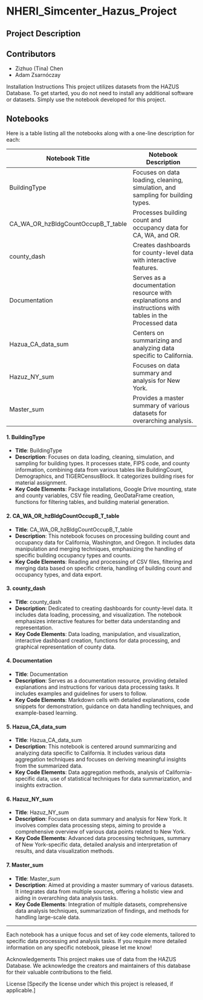 # NHERI_Simcenter_Hazus_Project

## Project Description

## Contributors
- Zizhuo (Tina) Chen
- Adam Zsarnóczay

Installation Instructions
This project utilizes datasets from the HAZUS Database. To get started, you do not need to install any additional software or datasets. Simply use the notebook developed for this project.

## Notebooks
Here is a table listing all the notebooks along with a one-line description for each:

| Notebook Title                                                | Notebook Description                                                          |
|---------------------------------------------------------------|-------------------------------------------------------------------------------|
| BuildingType                   | Focuses on data loading, cleaning, simulation, and sampling for building types.|
| CA_WA_OR_hzBldgCountOccupB_T_table                       | Processes building count and occupancy data for CA, WA, and OR.               |
| county_dash                                         | Creates dashboards for county-level data with interactive features.           |
| Documentation           | Serves as a documentation resource with explanations and instructions with tables in the Processed data        |
| Hazua_CA_data_sum                                         | Centers on summarizing and analyzing data specific to California.             |
| Hazuz_NY_sum                                          | Focuses on data summary and analysis for New York.                           |
| Master_sum                                          | Provides a master summary of various datasets for overarching analysis.       |



#### 1. BuildingType
- **Title**: BuildingType
- **Description**: Focuses on data loading, cleaning, simulation, and sampling for building types. It processes state, FIPS code, and county information, combining data from various tables like BuildingCount, Demographics, and TIGERCensusBlock. It categorizes building rises for material assignment.
- **Key Code Elements**: Package installations, Google Drive mounting, state and county variables, CSV file reading, GeoDataFrame creation, functions for filtering tables, and building material generation.

#### 2. CA_WA_OR_hzBldgCountOccupB_T_table
- **Title**: CA_WA_OR_hzBldgCountOccupB_T_table
- **Description**: This notebook focuses on processing building count and occupancy data for California, Washington, and Oregon. It includes data manipulation and merging techniques, emphasizing the handling of specific building occupancy types and counts.
- **Key Code Elements**: Reading and processing of CSV files, filtering and merging data based on specific criteria, handling of building count and occupancy types, and data export.

#### 3. county_dash
- **Title**: county_dash
- **Description**: Dedicated to creating dashboards for county-level data. It includes data loading, processing, and visualization. The notebook emphasizes interactive features for better data understanding and representation.
- **Key Code Elements**: Data loading, manipulation, and visualization, interactive dashboard creation, functions for data processing, and graphical representation of county data.

#### 4. Documentation
- **Title**: Documentation
- **Description**: Serves as a documentation resource, providing detailed explanations and instructions for various data processing tasks. It includes examples and guidelines for users to follow.
- **Key Code Elements**: Markdown cells with detailed explanations, code snippets for demonstration, guidance on data handling techniques, and example-based learning.

#### 5. Hazua_CA_data_sum
- **Title**: Hazua_CA_data_sum
- **Description**: This notebook is centered around summarizing and analyzing data specific to California. It includes various data aggregation techniques and focuses on deriving meaningful insights from the summarized data.
- **Key Code Elements**: Data aggregation methods, analysis of California-specific data, use of statistical techniques for data summarization, and insights extraction.

#### 6. Hazuz_NY_sum
- **Title**: Hazuz_NY_sum
- **Description**: Focuses on data summary and analysis for New York. It involves complex data processing steps, aiming to provide a comprehensive overview of various data points related to New York.
- **Key Code Elements**: Advanced data processing techniques, summary of New York-specific data, detailed analysis and interpretation of results, and data visualization methods.

#### 7. Master_sum
- **Title**: Master_sum
- **Description**: Aimed at providing a master summary of various datasets. It integrates data from multiple sources, offering a holistic view and aiding in overarching data analysis tasks.
- **Key Code Elements**: Integration of multiple datasets, comprehensive data analysis techniques, summarization of findings, and methods for handling large-scale data.

---

Each notebook has a unique focus and set of key code elements, tailored to specific data processing and analysis tasks. If you require more detailed information on any specific notebook, please let me know!


Acknowledgements
This project makes use of data from the HAZUS Database. We acknowledge the creators and maintainers of this database for their valuable contributions to the field.

License
[Specify the license under which this project is released, if applicable.]

